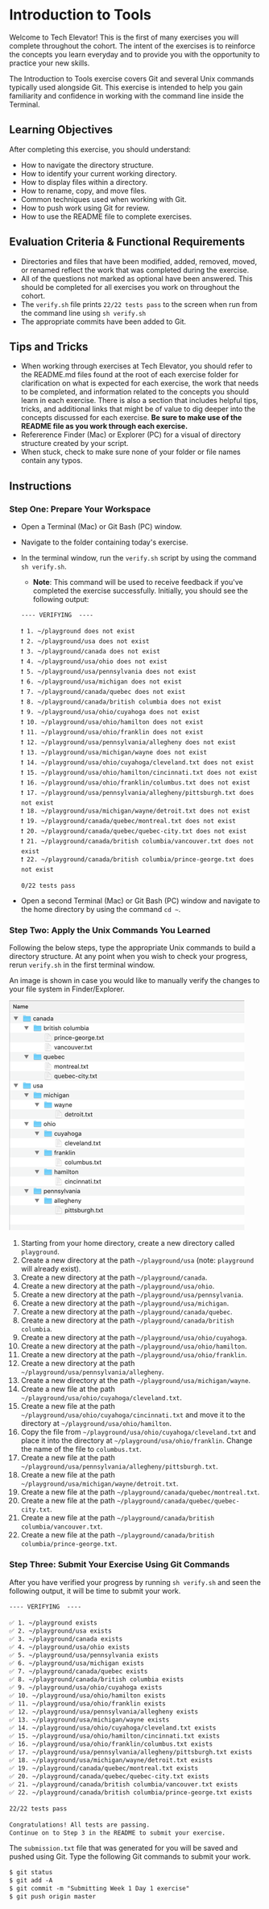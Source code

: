 # Introduction to Tools

Welcome to Tech Elevator! This is the first of many exercises you will complete throughout the cohort. The intent of the exercises is to reinforce the concepts you learn everyday and to provide you with the opportunity to practice your new skills.

The Introduction to Tools exercise covers Git and several Unix commands typically used alongside Git. This exercise is intended to help you gain familiarity and confidence in working with the command line inside the Terminal.

## Learning Objectives

After completing this exercise, you should understand:

- How to navigate the directory structure.
- How to identify your current working directory.
- How to display files within a directory.
- How to rename, copy, and move files.
- Common techniques used when working with Git.
- How to push work using Git for review.
- How to use the README file to complete exercises.

## Evaluation Criteria & Functional Requirements

- Directories and files that have been modified, added, removed, moved, or renamed reflect the work that was completed during the exercise.
- All of the questions not marked as optional have been answered. This should be completed for all exercises you work on throughout the cohort.
- The `verify.sh` file prints `22/22 tests pass` to the screen when run from the command line using `sh verify.sh`
- The appropriate commits have been added to Git.

## Tips and Tricks

- When working through exercises at Tech Elevator, you should refer to the README.md files found at the root of each exercise folder for clarification on what is expected for each exercise, the work that needs to be completed, and information related to the concepts you should learn in each exercise. There is also a section that includes helpful tips, tricks, and additional links that might be of value to dig deeper into the concepts discussed for each exercise. **Be sure to make use of the README file as you work through each exercise.**
- Refererence Finder (Mac) or Explorer (PC) for a visual of directory structure created by your script.
- When stuck, check to make sure none of your folder or file names contain any typos.


## Instructions

### Step One: Prepare Your Workspace

- Open a Terminal (Mac) or Git Bash (PC) window.
- Navigate to the folder containing today's exercise.
- In the terminal window, run the `verify.sh` script by using the command `sh verify.sh`. 
    - **Note**: This command will be used to receive feedback if you've completed the exercise successfully. Initially, you should see the following output:

    ```
    ---- VERIFYING  ----

    ❗️ 1. ~/playground does not exist
    ❗️ 2. ~/playground/usa does not exist
    ❗️ 3. ~/playground/canada does not exist
    ❗️ 4. ~/playground/usa/ohio does not exist
    ❗️ 5. ~/playground/usa/pennsylvania does not exist
    ❗️ 6. ~/playground/usa/michigan does not exist
    ❗️ 7. ~/playground/canada/quebec does not exist
    ❗️ 8. ~/playground/canada/british columbia does not exist
    ❗️ 9. ~/playground/usa/ohio/cuyahoga does not exist
    ❗️ 10. ~/playground/usa/ohio/hamilton does not exist
    ❗️ 11. ~/playground/usa/ohio/franklin does not exist
    ❗️ 12. ~/playground/usa/pennsylvania/allegheny does not exist
    ❗️ 13. ~/playground/usa/michigan/wayne does not exist
    ❗️ 14. ~/playground/usa/ohio/cuyahoga/cleveland.txt does not exist
    ❗️ 15. ~/playground/usa/ohio/hamilton/cincinnati.txt does not exist
    ❗️ 16. ~/playground/usa/ohio/franklin/columbus.txt does not exist
    ❗️ 17. ~/playground/usa/pennsylvania/allegheny/pittsburgh.txt does not exist
    ❗️ 18. ~/playground/usa/michigan/wayne/detroit.txt does not exist
    ❗️ 19. ~/playground/canada/quebec/montreal.txt does not exist
    ❗️ 20. ~/playground/canada/quebec/quebec-city.txt does not exist
    ❗️ 21. ~/playground/canada/british columbia/vancouver.txt does not exist
    ❗️ 22. ~/playground/canada/british columbia/prince-george.txt does not exist

    0/22 tests pass
    ```
- Open a second Terminal (Mac) or Git Bash (PC) window and navigate to the home directory by using the command `cd ~`.

### Step Two: Apply the Unix Commands You Learned

Following the below steps, type the appropriate Unix commands to build a directory structure. At any point when you wish to check your progress, rerun `verify.sh` in the first terminal window. 

An image is shown in case you would like to manually verify the changes to your file system in Finder/Explorer.

![Playground Folder Tree](playground_folder_tree.png)

1. Starting from your home directory, create a new directory called `playground`.
2. Create a new directory at the path `~/playground/usa` (note: `playground` will already exist).
3. Create a new directory at the path `~/playground/canada`.
4. Create a new directory at the path `~/playground/usa/ohio`.
5. Create a new directory at the path `~/playground/usa/pennsylvania`.
6. Create a new directory at the path `~/playground/usa/michigan`.
7. Create a new directory at the path `~/playground/canada/quebec`.
8. Create a new directory at the path `~/playground/canada/british columbia`.
9. Create a new directory at the path `~/playground/usa/ohio/cuyahoga`.
10. Create a new directory at the path `~/playground/usa/ohio/hamilton`.
11. Create a new directory at the path `~/playground/usa/ohio/franklin`.
12. Create a new directory at the path `~/playground/usa/pennsylvania/allegheny`.
13. Create a new directory at the path `~/playground/usa/michigan/wayne`.
14. Create a new file at the path `~/playground/usa/ohio/cuyahoga/cleveland.txt`.
15. Create a new file at the path `~/playground/usa/ohio/cuyahoga/cincinnati.txt` and move it to the directory at `~/playground/usa/ohio/hamilton`.
16. Copy the file from `~/playground/usa/ohio/cuyahoga/cleveland.txt` and place it into the directory at `~/playground/usa/ohio/franklin`. Change the name of the file to `columbus.txt`.
17. Create a new file at the path `~/playground/usa/pennsylvania/allegheny/pittsburgh.txt`.
18. Create a new file at the path `~/playground/usa/michigan/wayne/detroit.txt`.
19. Create a new file at the path `~/playground/canada/quebec/montreal.txt`.
20. Create a new file at the path `~/playground/canada/quebec/quebec-city.txt`.
21. Create a new file at the path `~/playground/canada/british columbia/vancouver.txt`.
22. Create a new file at the path `~/playground/canada/british columbia/prince-george.txt`.


### Step Three: Submit Your Exercise Using Git Commands

After you have verified your progress by running `sh verify.sh` and seen the following output, it will be time to submit your work.

```
---- VERIFYING  ----

✅ 1. ~/playground exists
✅ 2. ~/playground/usa exists
✅ 3. ~/playground/canada exists
✅ 4. ~/playground/usa/ohio exists
✅ 5. ~/playground/usa/pennsylvania exists
✅ 6. ~/playground/usa/michigan exists
✅ 7. ~/playground/canada/quebec exists
✅ 8. ~/playground/canada/british columbia exists
✅ 9. ~/playground/usa/ohio/cuyahoga exists
✅ 10. ~/playground/usa/ohio/hamilton exists
✅ 11. ~/playground/usa/ohio/franklin exists
✅ 12. ~/playground/usa/pennsylvania/allegheny exists
✅ 13. ~/playground/usa/michigan/wayne exists
✅ 14. ~/playground/usa/ohio/cuyahoga/cleveland.txt exists
✅ 15. ~/playground/usa/ohio/hamilton/cincinnati.txt exists
✅ 16. ~/playground/usa/ohio/franklin/columbus.txt exists
✅ 17. ~/playground/usa/pennsylvania/allegheny/pittsburgh.txt exists
✅ 18. ~/playground/usa/michigan/wayne/detroit.txt exists
✅ 19. ~/playground/canada/quebec/montreal.txt exists
✅ 20. ~/playground/canada/quebec/quebec-city.txt exists
✅ 21. ~/playground/canada/british columbia/vancouver.txt exists
✅ 22. ~/playground/canada/british columbia/prince-george.txt exists

22/22 tests pass

Congratulations! All tests are passing.
Continue on to Step 3 in the README to submit your exercise.
```

The `submission.txt` file that was generated for you will be saved and pushed using Git. Type the following Git commands to submit your work.

```
$ git status
$ git add -A
$ git commit -m "Submitting Week 1 Day 1 exercise"
$ git push origin master
```